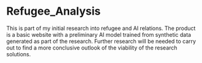 # Refugee_Analysis
This is part of my initial research into refugee and AI relations. The product is a basic website with a preliminary AI model trained from synthetic data generated as part of the research. Further research will be needed to carry out to find a more conclusive outlook of the viability of the research solutions. 
